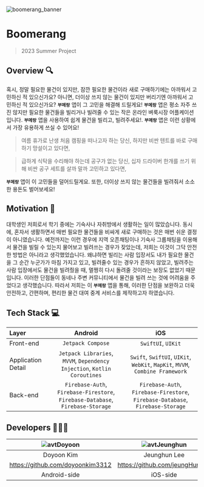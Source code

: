 ![boomerang_banner](https://github.com/2023-Summer-Project/.github/assets/61890844/62cf2447-6d89-4c0b-b09b-b3b3595cc29e)
# **Boomerang**
> 2023 Summer Project <br>

## Overview 🔍
혹시, 정말 필요한 물건이 있지만, 잠깐 필요한 물건이라 새로 구매하기에는 아까워서 고민하신 적 있으신가요? 아니면, 더이상 쓰지 않는 물건이 있지만 버리기엔 아까워서 고민하신 적 있으신가요? **`부메랑`** 앱이 그 
고민을 해결해 드릴게요! **`부메랑`** 앱은 평소 자주 쓰진 않지만 필요한 물건들을 빌리거나 빌려줄 수 있는 작은 온라인 벼룩시장 어플케이션 입니다. **`부메랑`** 앱을 사용하여 쉽게 물건을 빌리고, 빌려주세요!. 
**`부메랑`** 앱은 이런 상황에서 가장 유용하게 쓰실 수 있어요!
> 여름 휴가로 난생 처음 캠핑을 떠나고자 하는 당신, 하지만 비싼 텐트를 바로 구매하기 망설이고 있다면,

> 급하게 식탁을 수리해야 하는데 공구가 없는 당신, 십자 드라이버 한개를 쓰기 위해 비싼 공구 세트를 살까 말까 고민하고 있다면,

**`부메랑`** 앱이 이 고민들을 덜어드릴게요. 또한, 더이상 쓰지 않는 물건들을 빌려줘서 소소한 용돈도 벌어보세요!

## Motivation 💪
대학생인 저희로서 학기 중에는 기숙사나 자취방에서 생활하는 일이 많았습니다. 동시에, 혼자서 생활하면서 매번 필요한 물건들을 비싸게 새로 구매하는 것은 매번 쉬운 결정이 아니였습니다. 예전까지는 이런 경우에 지역 오픈채팅이나 기숙사 그룹채팅을 이용해서 물건을
빌릴 수 있는지 물어보고 빌려쓰는 경우가 잦았는데, 저희는 이것이 그닥 안전한 방법은 아니라고 생각했었습니다. 왜냐하면 빌리는 사람 입장서도 내가 필요한 물건을 그 순간 누군가가 마침 가지고 있고, 빌려줄수 있는 경우가 흔하지 않았고, 빌려주는 사람 입장에서도 물건을
빌려줬을 때, 멀쩡히 다시 돌려줄 것이라는 보장도 없었기 때문입니다. 이러한 단점들이 동네나 주변 커뮤니티에서 물건을 빌려 쓰는 것에 어려움을 주었다고 생각했습니다. 따라서 저희는 이 **`부메랑`** 앱을 통해, 이러한 단점을 보완하고 더욱 안전하고, 간편하며, 편리한
물건 대여 중계 서비스를 제작하고자 하였습니다.

## **Tech Stack 💻**
|Layer|Android|iOS|
|:---|:---:|:---:|
|Front-end|`Jetpack Compose`|`SwiftUI`, `UIKit`|
|Application Detail|`Jetpack Libraries`, `MVVM`, `Dependency Injection`, `Kotlin Coroutines`| `Swift`, `SwiftUI`, `UIKit`, `WebKit`, `MapKit`, `MVVM`, `Combine Framework`|
|Back-end|`Firebase-Auth`, `Firebase-Firestore`, `Firebase-Database`, `Firebase-Storage`|`Firebase-Auth`, `Firebase-Firestore`, `Firebase-Database`, `Firebase-Storage`|

## **Developers 🙋‍♂️🙋**
|![avtDoyoon](https://avatars.githubusercontent.com/u/61890844?v=4)|![avtJeunghun](https://avatars.githubusercontent.com/u/103043741?v=4)|
|:---:|:---:|
|Doyoon Kim|Jeunghun Lee|
|https://github.com/doyoonkim3312|https://github.com/jeungHunLee|
|Android-side|iOS-side|
